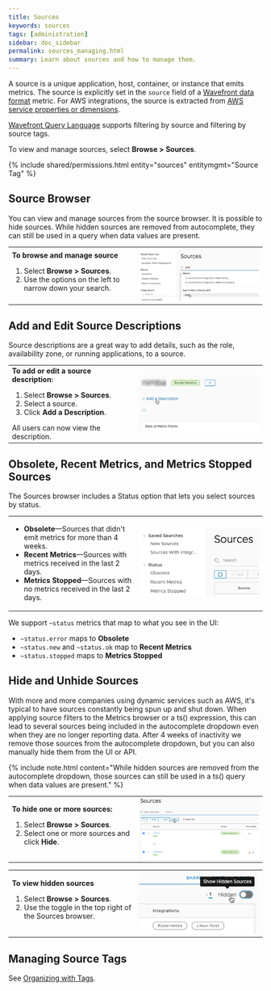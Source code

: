 ```yaml
---
title: Sources
keywords: sources
tags: [administration]
sidebar: doc_sidebar
permalink: sources_managing.html
summary: Learn about sources and how to manage them.
---
```

A source is a unique application, host, container, or instance that emits metrics. The source is explicitly set in the `source` field of a [Wavefront data format](wavefront_data_format.html) metric. For AWS integrations, the source is extracted from [AWS service properties or dimensions](integrations_aws_metrics.html#aws_sources).


[Wavefront Query Language](query_language_reference.html) supports filtering by source and filtering by source tags.



To view and manage sources, select **Browse > Sources**.

{% include shared/permissions.html entity="sources" entitymgmt="Source Tag" %}

## Source Browser

You can view and manage sources from the source browser. It is possible to hide sources. While hidden sources are removed from autocomplete, they can still be used in a query when data values are present.


<table style="width: 100%;">
<tbody>
<tr>
<td width="50%">
<strong>To browse and manage source</strong>
<ol>
<li>Select <strong>Browse > Sources</strong>.</li>
<li>Use the options on the left to narrow down your search.</li></ol></td>
<td width="50%"><img src="/images/browse_sources.png" alt="browse sources"></td>
</tr>
</tbody>
</table>

## Add and Edit Source Descriptions

Source descriptions are a great way to add details, such as the role, availability zone, or running applications, to a source.

<table style="width: 100%;">
<tbody>
<tr>
<td width="50%">
<strong>To add or edit a source description:</strong>
<ol>
<li>Select <strong>Browse > Sources</strong>.</li>
<li>Select a source.</li>
<li>Click <strong>Add a Description</strong>.</li></ol>
All users can now view the description. </td>
<td width="50%"><img src="/images/add_source_description.png" alt="add a source description"></td>
</tr>
</tbody>
</table>

## Obsolete, Recent Metrics, and Metrics Stopped Sources

The Sources browser includes a Status option that lets you select sources by status.

<table style="width: 100%;">
<tbody>
<tr>
<td width="50%">
<ul>
<li><strong>Obsolete</strong>&mdash;Sources that didn't emit metrics for more than 4 weeks.</li>
<li><strong>Recent Metrics</strong>&mdash;Sources with metrics received in the last 2 days. </li>
<li><strong>Metrics Stopped</strong>&mdash;Sources with no metrics received in the last 2 days. </li>
</ul> </td>
<td width="50%"><img src="/images/sources_status.png" alt="hide sources"></td>
</tr>
</tbody>
</table>

We support `~status` metrics that map to what you see in the UI:
* `~status.error` maps to **Obsolete**
* `~status.new` and `~status.ok` map to **Recent Metrics**
* `~status.stopped` maps to **Metrics Stopped**



## Hide and Unhide Sources

With more and more companies using dynamic services such as AWS, it's typical to have sources constantly being spun up and shut down. When applying source filters to the Metrics browser or a ts() expression, this can lead to several sources being included in the autocomplete dropdown even when they are no longer reporting data. After 4 weeks of inactivity we remove those sources from the autocomplete dropdown, but you can also manually hide them from the UI or API.

{% include note.html content="While hidden sources are removed from the autocomplete dropdown, those sources can still be used in a ts() query when data values are present." %}

<table style="width: 100%;">
<tbody>
<tr>
<td width="50%">
<strong>To hide one or more sources:</strong>
<ol>
<li>Select <strong>Browse > Sources</strong>.</li>
<li>Select one or more sources and click <strong>Hide</strong>.</li></ol> </td>
<td width="50%"><img src="/images/hide_sources.png" alt="hide sources"></td>
</tr>
</tbody>
</table>

<table style="width: 100%;">
<tbody>
<tr>
<td width="50%">
<strong>To view hidden sources</strong>
<ol>
<li>Select <strong>Browse > Sources</strong>.</li>
<li>Use the toggle in the top right of the Sources browser.</li></ol> </td>
<td width="50%"><img src="/images/show_hidden_sources.png" alt="show hidden sources"></td>
</tr>
</tbody>
</table>

## Managing Source Tags

See [Organizing with Tags](tags_overview.html).

